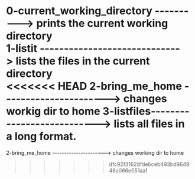 0-current_working_directory ----------> prints the current working directory  
1-listit -----------------------------> lists the files in the current directory  
<<<<<<< HEAD
2-bring_me_home ----------------------> changes workig dir to home
3-listfiles---------------------------> lists all files in a long format.
=======
2-bring_me_home ----------------------> changes working dir to home
>>>>>>> dfc92f31628fdebceb493bd964948a066e051aa1
  

